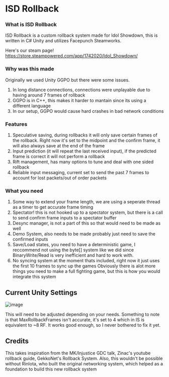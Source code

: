 # ISD Rollback
### What is ISD Rollback
ISD Rollback is a custom rollback system made for Idol Showdown, this is written in C# Unity and utilizes Facepunch Steamworks.

Here's our steam page!
https://store.steampowered.com/app/1742020/Idol_Showdown/

### Why was this made
Originally we used Unity GGPO but there were some issues.
1. In long distance connections, connections were unplayable due to having around 7 frames of rollback
2. GGPO is in C++, this makes it harder to mantain since its using a different language
3. In our setup, GGPO would cause hard crashes in bad network conditions

### Features
1. Speculative saving, during rollbacks it will only save certain frames of the rollback. Right now it's set to the midpoint and the confirm frame, it will also always save at the end of the frame
2. Input prediction (it will repeat the last received input), if the predicted frame is correct it will not perform a rollback
3. Rift management, has many options to tune and deal with one sided rollback
4. Reliable input messaging, current set to send the past 7 frames to account for lost packets/out of order packets

### What you need
1. Some way to extend your frame length, we are using a seperate thread as a timer to get accurate frame timing
2. Spectator! this is not hooked up to a spectator system, but there is a call to send confirm frame inputs to a spectator buffer
3. Desync manager, is not a part of this so that would need to be made as well
4. Demo System, also needs to be made probably just need to save the confirmed inputs
5. Save/Load states, you need to have a deterministic game, I reccommend not using the byte[] system like we did since BinaryWrite/Read is very inefficient and hard to work with.
6. No syncing system at the moment thats included, right now it just uses the first 10 frames to sync up the games
Obviously there is alot more things you need to make a full fighting game, but this is how you would integrate this system

## Current Unity Settings
![image](https://github.com/user-attachments/assets/f78cfd7d-f72e-4138-a018-2a37c12a43f6)

This will need to be adjusted depending on your needs. Something to note is that MaxRollbackFrames isn't accurate, it's set to 4 which in IS is equivalent to ~8 RF. It works good enough, so I never bothered to fix it yet.

## Credits
This takes inspiration from the MK/Injustice GDC talk, Zinac's youtube rollback guide, GekkoNet's Rollback System.
Also, this wouldn't be possible without RinIota, who built the original networking system, which helped as a foundation to build this new rollback system

